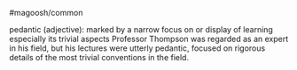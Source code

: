 #magoosh/common

pedantic (adjective): marked by a narrow focus on or display of learning especially its trivial aspects 
Professor Thompson was regarded as an expert in his field, but his lectures were utterly pedantic, 
focused on rigorous details of the most trivial conventions in the field. 
